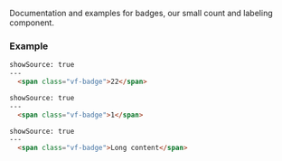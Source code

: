 Documentation and examples for badges, our small count and labeling component.

### Example


```html
showSource: true
---
  <span class="vf-badge">22</span>
```

```html
showSource: true
---
  <span class="vf-badge">1</span>
```

```html
showSource: true
---
  <span class="vf-badge">Long content</span>
```
